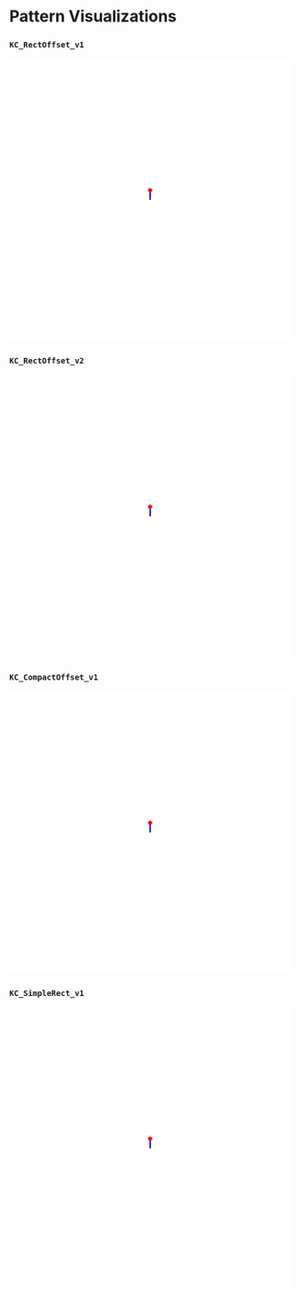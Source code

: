 # Pattern Visualizations

### `KC_RectOffset_v1`

![KC_RectOffset_v1](/assets/pattern_suite/path_visualizations/KC_RectOffset_v1.gif)

### `KC_RectOffset_v2`

![KC_RectOffset_v2](/assets/pattern_suite/path_visualizations/KC_RectOffset_v2.gif)

### `KC_CompactOffset_v1`

![KC_CompactOffset_v1](/assets/pattern_suite/path_visualizations/KC_CompactOffset_v1.gif)

### `KC_SimpleRect_v1`

![KC_SimpleRect_v1](/assets/pattern_suite/path_visualizations/KC_SimpleRect_v1.gif)

